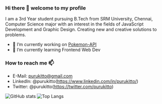 ### Hi there 👋 welcome to my profile

I am a 3rd Year student pursuing B.Tech from SRM University, Chennai, Computer Science major with an interest in the fields of JavaScript
Development and Graphic Design. Creating new and creative solutions to problems.

- 🔭 I’m currently working on [Pokemon-API](https://github.com/Purukitto/pokemon-api)
- 🌱 I’m currently learning Frontend Web Dev

### How to reach me 📫
- E-Mail: [purukitto@gmail.com](mailto:purukitto@gmail.com)
- LinkedIn: @purukitto(https://www.linkedin.com/in/purukitto/)
- Twitter: @purukitto(https://twitter.com/purukitto)

<!-- ![Profile views](https://komarev.com/ghpvc/?username=Karim-Adnane&label=PROFILE+VIEWS&style=flat&color=green)
[![trophy](https://github-profile-trophy.vercel.app/?username=Karim-Adnan&theme=onedark)](https://github.com/ryo-ma/github-profile-trophy) -->

![GitHub stats](https://github-readme-stats.vercel.app/api?username=Purukitto&show_icons=true&count_private=true?&theme=dracula)
![Top Langs](https://github-readme-stats.vercel.app/api/top-langs/?username=Purukitto&layout=compact&theme=dracula)
